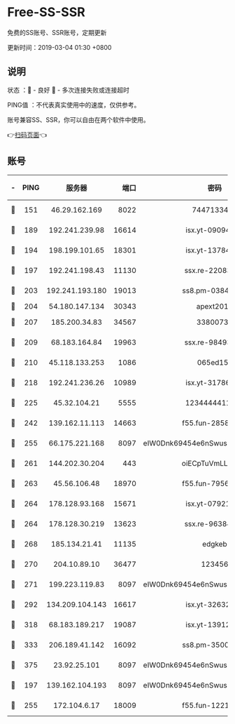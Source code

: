 # Free-SS-SSR

免费的SS账号、SSR账号，定期更新

更新时间：2019-03-04 01:30 +0800

## 说明

状态     ：🙂 - 良好 🙁 - 多次连接失败或连接超时

PING值   ：不代表真实使用中的速度，仅供参考。

账号兼容SS、SSR，你可以自由在两个软件中使用。

👉[扫码页面](https://liesauer.github.io/free-ss-ssr.github.io/)👈

## 账号

|-|PING|服务器|端口|密码|加密方式|区域|
|:----:|:----:|:-----:|-----:|:----:|:----:|:----:|
|🙂|151|46.29.162.169|8022|7447133485|aes-256-cfb|RU|
|🙂|189|192.241.239.98|16614|isx.yt-09094169|aes-256-cfb|US|
|🙂|194|198.199.101.65|18301|isx.yt-13784325|aes-256-cfb|US|
|🙂|197|192.241.198.43|11130|ssx.re-22083061|aes-256-cfb|US|
|🙂|203|192.241.193.180|19013|ss8.pm-03842768|aes-256-cfb|US|
|🙂|204|54.180.147.134|30343|apext2019|chacha20|KR|
|🙂|207|185.200.34.83|34567|33800731|aes-256-cfb|US|
|🙂|209|68.183.164.84|19963|ssx.re-98493930|aes-256-cfb|US|
|🙂|210|45.118.133.253|1086|065ed15a|aes-256-cfb|SG|
|🙂|218|192.241.236.26|10989|isx.yt-31786125|aes-256-cfb|US|
|🙂|225|45.32.104.21|5555|1234444411111|aes-256-cfb|SG|
|🙂|242|139.162.11.113|14663|f55.fun-28583280|aes-256-cfb|SG|
|🙂|255|66.175.221.168|8097|eIW0Dnk69454e6nSwuspv9DmS201tQ0D|aes-256-cfb|US|
|🙂|261|144.202.30.204|443|oiECpTuVmLLxk4Ts|aes-256-cfb|US|
|🙂|263|45.56.106.48|18970|f55.fun-79568034|aes-256-cfb|US|
|🙂|264|178.128.93.168|15671|isx.yt-07921644|aes-256-cfb|SG|
|🙂|264|178.128.30.219|13623|ssx.re-96384846|aes-256-cfb|SG|
|🙂|268|185.134.21.41|11135|edgkeb|aes-256-cfb|GB|
|🙂|270|204.10.89.10|36477|123456|aes-256-cfb|US|
|🙂|271|199.223.119.83|8097|eIW0Dnk69454e6nSwuspv9DmS201tQ0D|aes-256-cfb|US|
|🙂|292|134.209.104.143|16617|isx.yt-32632339|aes-256-cfb|SG|
|🙂|318|68.183.189.217|19087|isx.yt-13912703|aes-256-cfb|SG|
|🙂|333|206.189.41.142|16092|ss8.pm-35002158|aes-256-cfb|SG|
|🙂|375|23.92.25.101|8097|eIW0Dnk69454e6nSwuspv9DmS201tQ0D|aes-256-cfb|US|
|🙂|197|139.162.104.193|8097|eIW0Dnk69454e6nSwuspv9DmS201tQ0D|aes-256-cfb|JP|
|🙂|255|172.104.6.17|18009|f55.fun-12212808|aes-256-cfb|US|
